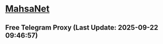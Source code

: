 
# [MahsaNet](https://t.me/mahsa_net)
## Free Telegram Proxy (Last Update: 2025-09-22 09:46:57)

    